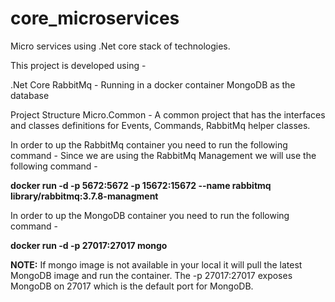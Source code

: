 # core_microservices
Micro services using .Net core stack of technologies.

This project is developed using -

.Net Core
RabbitMq - Running in a docker container
MongoDB as the database

Project Structure
Micro.Common - A common project that has the interfaces and classes definitions for Events, Commands, RabbitMq helper classes.

In order to up the RabbitMq container you need to run the following command -
Since we are using the RabbitMq Management we will use the following command -

<b>docker run -d -p 5672:5672 -p 15672:15672 --name rabbitmq library/rabbitmq:3.7.8-managment</b>

In order to up the MongoDB container you need to run the following command -

<b>docker run -d -p 27017:27017 mongo</b>

<b>NOTE:</b> If mongo image is not available in your local it will pull the latest MongoDB image and run the container. The -p 27017:27017 exposes MongoDB on 27017 which is the default port for MongoDB. 

